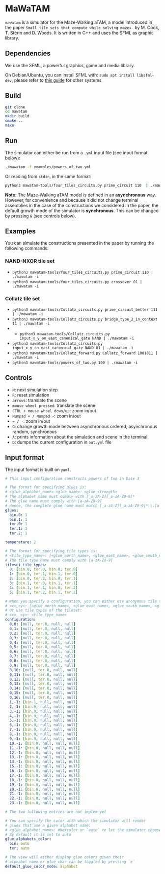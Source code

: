 # MaWaTAM

`mawatam` is a simulator for the Maze-Walking aTAM, a model introduced in the paper `Small tile sets that compute while solving mazes ` by M. Cook, T. Stérin and D. Woods. It is written in C++ and uses the SFML as graphic library.

## Dependencies

We use the SFML, a powerful graphics, game and media library.

On Debian/Ubuntu, you can install SFML with: `sudo apt install libsfml-dev`, please refer to [this guide](https://www.sfml-dev.org/tutorials/2.5/) for other systems.

## Build

```bash
git clone
cd mawatam
mkdir build
cmake ..
make
```

## Run

The simulator can either be run from a `.yml` input file (see input format below):

```bash
./mawatam -f examples/powers_of_two.yml
```

Or reading from `stdin`, in the same format:

```bash
python3 mawatam-tools/four_tiles_circuits.py prime_circuit 110  | ./mawatam -i
```

**Note:** The Maze-Walking aTAM model is defined in an **asynchronous** way. However, for convenience and because it did not change terminal assemblies in the case of the constructions we considered in the paper, the default growth mode of the simulator is **synchronous**. This can be changed by pressing `G` (see controls below).

## Examples

You can simulate the constructions presented in the paper by running the following commands:

### NAND-NXOR tile set

- `python3 mawatam-tools/four_tiles_circuits.py prime_circuit 110 | ./mawatam -i`
- `python3 mawatam-tools/four_tiles_circuits.py crossover 01 | ./mawatam -i`

### Collatz tile set

- `python3 mawatam-tools/Collatz_circuits.py prime_circuit_better 111 | ./mawatam -i`
- `python3 mawatam-tools/Collatz_circuits.py bridge_type_2_in_context 11 | ./mawatam -i`
- - `python3 mawatam-tools/Collatz_circuits.py input_x_y_on_east_canonical_gate NAND | ./mawatam -i`
- `python3 mawatam-tools/Collatz_circuits.py input_x_y_on_east_canonical_gate NAND 01 | ./mawatam -i`
- `python3 mawatam-tools/Collatz_forward.py Collatz_forward 1001011 | ./mawatam -i`
- `python3 mawatam-tools/powers_of_two.py 100 | ./mawatam -i`

## Controls

- `N`: next simulation step
- `R`: reset simulation
- `arrows`: translate the scene
- `mouse wheel pressed`: translate the scene
- `CTRL + mouse wheel down/up`: zoom in/out
- `Numpad + / Numpad -`: zoom in/out
- `= / -`: zoom in/out
- `G`: change growth mode between asynchronous ordered, asynchronous random, synchronous
- `A`: prints information about the simulation and scene in the terminal
- `D`: dumps the current configuration in `out.yml` file

## Input format

The input format is built on `yaml`.

```yaml
# This input configuration constructs powers of two in base 3

# The format for specifying glues is:
# <glue_alphabet_name>.<glue_name>: <glue_strength>
# The alphabet name must comply with [_a-zA-Z][_a-zA-Z0-9]*
# The glue name must comply with [a-zA-Z0-9]
# Hence, the complete glue name must match [_a-zA-Z][_a-zA-Z0-9]*\\.[a-zA-Z0-9]
glues:
  bin.0: 1
  bin.1: 1
  ter.0: 1
  ter.1: 1
  ter.2: 1

temperature: 2

# The format for specifying tile types is:
# <tile_type_name>: [<glue_north_name>, <glue_east_name>, <glue_south_name>, <glue_west_name>]
# The tile type name must comply with [a-zA-Z0-9]
tileset_tile_types:
  0: [bin.0, ter.0, bin.0, ter.0]
  1: [bin.0, ter.1, bin.1, ter.0]
  2: [bin.0, ter.2, bin.0, ter.1]
  3: [bin.1, ter.0, bin.1, ter.1]
  4: [bin.1, ter.1, bin.0, ter.2]
  5: [bin.1, ter.2, bin.1, ter.2]

# When you specify a configuration, you can either use anonymous tile types that wont be registered in the tileset:
# <x>,<y>: [<glue_north_name>, <glue_east_name>, <glue_south_name>, <glue_west_name>]
# Or use tile types of the tileset:
# <x>, <y>: <tile_type_name>
configuration:
  0,0: [null, ter.0, null, null]
  0,1: [null, ter.0, null, null]
  0,2: [null, ter.0, null, null]
  0,3: [null, ter.0, null, null]
  0,4: [null, ter.0, null, null]
  0,5: [null, ter.0, null, null]
  0,6: [null, ter.0, null, null]
  0,7: [null, ter.0, null, null]
  0,8: [null, ter.0, null, null]
  0,9: [null, ter.0, null, null]
  0,10: [null, ter.0, null, null]
  0,11: [null, ter.0, null, null]
  0,12: [null, ter.0, null, null]
  0,13: [null, ter.0, null, null]
  0,14: [null, ter.0, null, null]
  0,15: [null, ter.0, null, null]
  0,16: [null, ter.0, null, null]
  1,-1: [bin.1, null, null, null]
  2,-1: [bin.0, null, null, null]
  3,-1: [bin.0, null, null, null]
  4,-1: [bin.0, null, null, null]
  5,-1: [bin.0, null, null, null]
  6,-1: [bin.0, null, null, null]
  7,-1: [bin.0, null, null, null]
  8,-1: [bin.0, null, null, null]
  9,-1: [bin.0, null, null, null]
  10,-1: [bin.0, null, null, null]
  11,-1: [bin.0, null, null, null]
  12,-1: [bin.0, null, null, null]
  13,-1: [bin.0, null, null, null]
  14,-1: [bin.0, null, null, null]
  15,-1: [bin.0, null, null, null]
  16,-1: [bin.0, null, null, null]
  17,-1: [bin.0, null, null, null]
  18,-1: [bin.0, null, null, null]
  19,-1: [bin.0, null, null, null]
  20,-1: [bin.0, null, null, null]
  21,-1: [bin.0, null, null, null]
  22,-1: [bin.0, null, null, null]
  23,-1: [bin.0, null, null, null]

# The two following entries are not implem yet

# You can specify the color with which the simulator will render
# glues that use a given alphabet name:
# <glue_alphabet_name>: #hexcolor or `auto` to let the simulator choose
# By default it is set to auto
glue_alphabets_color:
  bin: auto
  ter: auto

# The view will either display glue colors given their
# alphabet name or glue char can be toggled by pressing `e`
default_glue_color_mode: alphabet
```
